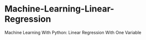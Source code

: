 # Machine-Learning-Linear-Regression
 Machine Learning With Python: Linear Regression With One Variable
